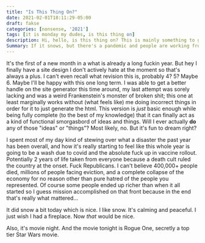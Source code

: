```yaml
---
title: "Is This Thing On?"
date: 2021-02-01T18:11:29-05:00
draft: fakse
categories: [nonsense, '2021']
tags: [it is monday my dudes, is this thing on]
description: Hi, hello, is this thing on? This is mainly something to get populate the site with more junk.
Summary: If it snows, but there's a pandemic and people are working from home, is it *really* snowing?
---
```


It's the first of a new month in a what is already a long fuckin year. But hey I finally have a site design I don't actively hate at the moment so that's always a plus. I can't even recall what revision this is, probably 4? 5? Maybe 6. Maybe I'll be happy with this one long term. I was able to get a better handle on the site generator this time around, my last attempt was sorely lacking and was a weird Frankenstein's monster of broken shit; this one at least marginally works without (what feels like) me doing incorrect things in order for it to just generate the html. This version is *just* basic enough while being fully complete (to the best of my knowledge) that it can finally act as a kind of functional smorgasbord of ideas and things. Will I ever actually **do** any of those "ideas" or "things"? Most likely, no. But it's fun to dream right?

I spent most of my day kind of stewing over what a disaster the past year has been overall, and how it's really starting to feel like this whole year is going to be a wash due to covid and the absolute fuck up in vaccine rollout. Potentially 2 years of life taken from everyone because a death cult ruled the country at the onset. Fuck Republicans. I can't believe 400,000+ people died, millions of people facing eviction, and a complete collapse of the economy for no reason other than pure hatred of the people you represented. Of course some people ended up richer than when it all started so I guess mission accomplished on that front because in the end that's really what mattered...

It did snow a bit today which is nice. I like snow. It's calming and peaceful. I just wish I had a fireplace. Now _that_ would be nice. 

Also, it's movie night. And the movie tonight is Rogue One, secretly a top tier Star Wars movie. 
<br><br>